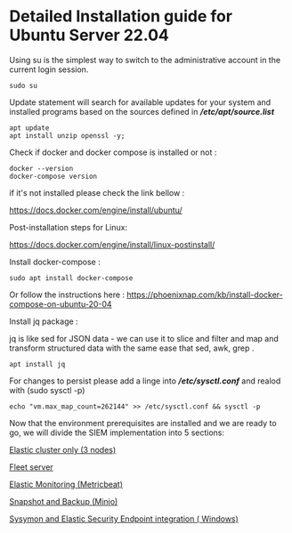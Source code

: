# Detailed Installation guide for Ubuntu Server 22.04 


Using su is the simplest way to switch to the administrative account in the current login session.

```
sudo su
```

Update statement will search for available updates for your system and installed programs based on the sources defined in ***/etc/apt/source.list***

```
apt update
apt install unzip openssl -y;
```
Check if docker and docker compose is installed or not :

```
docker --version
docker-compose version
```
if it's not installed please check the link bellow :

https://docs.docker.com/engine/install/ubuntu/

Post-installation steps for Linux:

https://docs.docker.com/engine/install/linux-postinstall/

Install docker-compose :

```
sudo apt install docker-compose
```
Or follow the instructions here : https://phoenixnap.com/kb/install-docker-compose-on-ubuntu-20-04

Install jq package :

jq is like sed for JSON data - we can use it to slice and filter and map and transform structured data with the same ease that sed, awk, grep .

```
apt install jq
```

For changes to persist please add a linge into  ***/etc/sysctl.conf*** and realod with (sudo sysctl -p)

```
echo "vm.max_map_count=262144" >> /etc/sysctl.conf && sysctl -p
```
Now that the environment prerequisites are installed and we are ready to go, we will divide the SIEM implementation into 5 sections:



[Elastic cluster only (3 nodes)](../master/stack.md)

[Fleet server](../master/fleet.md)

[Elastic Monitoring (Metricbeat)](../blob/master/LICENSE)

[Snapshot and Backup (Minio)](../blob/master/LICENSE)

[Sysymon and Elastic Security Endpoint integration ( Windows)](../blob/master/LICENSE)










